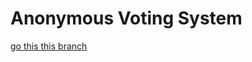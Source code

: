 # Anonymous Voting System

[go this this branch](https://github.com/vishal-kanna/zk-gov/tree/teja/dev-final)